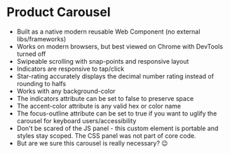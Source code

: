 # Product Carousel
 
- Built as a native modern reusable Web Component (no external libs/frameworks)
- Works on modern browsers, but best viewed on Chrome with DevTools turned off
- Swipeable scrolling with snap-points and responsive layout
- Indicators are responsive to tap/click
- Star-rating accurately displays the decimal number rating instead of rounding to halfs
- Works with any background-color
- The indicators attribute can be set to false to preserve space
- The accent-color attribute is any valid hex or color name
- The focus-outline attribute can be set to true if you want to uglify the carousel for keyboard users/accessibility
- Don't be scared of the JS panel - this custom element is portable and styles stay scoped. The CSS panel was not part of core code.
- But are we sure this carousel is really necessary? 😉
